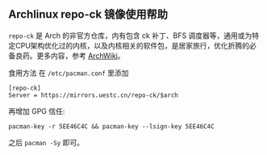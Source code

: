## Archlinux repo-ck 镜像使用帮助

`repo-ck` 是 Arch 的非官方仓库，内有包含 ck 补丁、BFS 调度器等，通用或为特定CPU架构优化过的内核，以及内核相关的软件包，是居家旅行，优化折腾的必备良药。更多内容，参考 [ArchWiki](https://wiki.archlinux.org/index.php/repo-ck)。

食用方法
在 `/etc/pacman.conf` 里添加

```
[repo-ck]							
Server = https://mirrors.uestc.cn/repo-ck/$arch
```

再增加 GPG 信任:

```
pacman-key -r 5EE46C4C && pacman-key --lsign-key 5EE46C4C
```

之后 `pacman -Sy` 即可。
